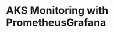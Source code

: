 # AKS Monitoring with PrometheusGrafana                                                                                                                                                                                                                                                                                                                                                          
